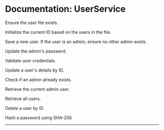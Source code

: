 # Documentation: UserService


Ensure the user file exists.


Initialize the current ID based on the users in the file.


Save a new user.
If the user is an admin, ensure no other admin exists.


Update the admin's password.


Validate user credentials.


Update a user's details by ID.


Check if an admin already exists.


Retrieve the current admin user.


Retrieve all users.


Delete a user by ID.


Hash a password using SHA-256.


---